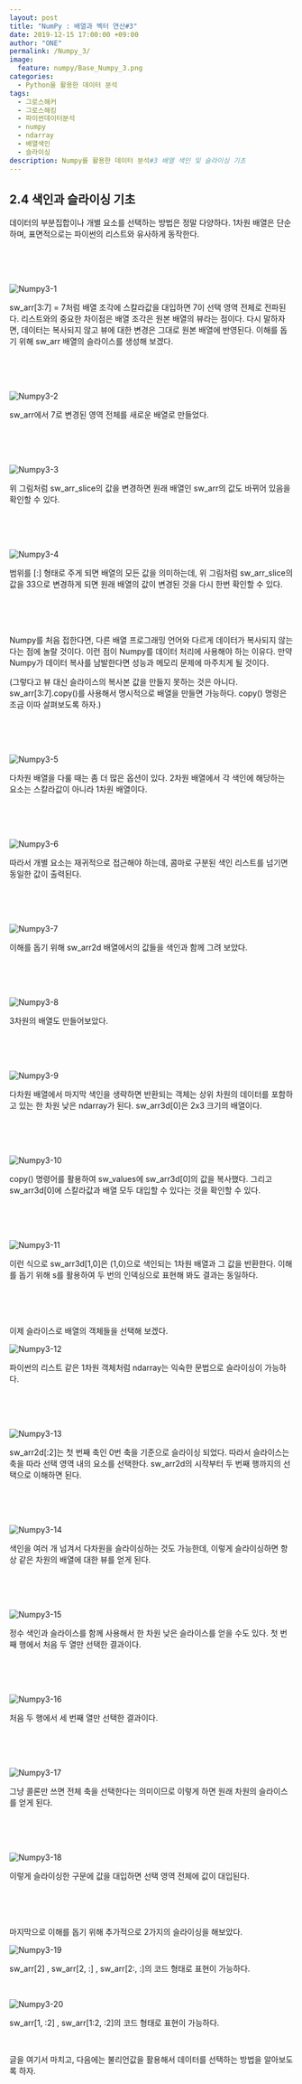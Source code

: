 ```yaml
---
layout: post
title: "NumPy : 배열과 벡터 연산#3"
date: 2019-12-15 17:00:00 +09:00
author: "ONE"
permalink: /Numpy_3/
image:
  feature: numpy/Base_Numpy_3.png
categories:
  - Python을 활용한 데이터 분석
tags:
  - 그로스해커
  - 그로스해킹
  - 파이썬데이터분석
  - numpy
  - ndarray
  - 배열색인
  - 슬라이싱
description: Numpy를 활용한 데이터 분석#3 배열 색인 및 슬라이싱 기초
---
```


## 2.4 색인과 슬라이싱 기초

데이터의 부분집합이나 개별 요소를 선택하는 방법은 정말 다양하다. 1차원 배열은 단순하며, 표면적으로는 파이썬의 리스트와 유사하게 동작한다.

<br><br><br>

![Numpy3-1](/img/post/Numpy3/Numpy3-1.PNG)

sw_arr[3:7] = 7처럼 배열 조각에 스칼라값을 대입하면 7이 선택 영역 전체로 전파된다. 리스트와의 중요한 차이점은 배열 조각은 원본 배열의 뷰라는 점이다. 다시 말하자면, 데이터는 복사되지 않고 뷰에 대한 변경은 그대로 원본 배열에 반영된다. 이해를 돕기 위해 sw_arr 배열의 슬라이스를 생성해 보겠다.

<br><br><br>

![Numpy3-2](/img/post/Numpy3/Numpy3-2.PNG)

sw_arr에서 7로 변경된 영역 전체를 새로운 배열로 만들었다.

<br><br><br>

![Numpy3-3](/img/post/Numpy3/Numpy3-3.PNG)

위 그림처럼 sw_arr_slice의 값을 변경하면 원래 배열인 sw_arr의 값도 바뀌어 있음을 확인할 수 있다.

<br><br><br>

![Numpy3-4](/img/post/Numpy3/Numpy3-4.PNG)

범위를 [:] 형태로 주게 되면 배열의 모든 값을 의미하는데, 위 그림처럼 sw_arr_slice의 값을 33으로 변경하게 되면 원래 배열의 값이 변경된 것을 다시 한번 확인할 수 있다.

<br><br><br>

Numpy를 처음 접한다면, 다른 배열 프로그래밍 언어와 다르게 데이터가 복사되지 않는다는 점에 놀랄 것이다. 이런 점이 Numpy를 데이터 처리에 사용해야 하는 이유다. 만약 Numpy가 데이터 복사를 남발한다면 성능과 메모리 문제에 마주치게 될 것이다.

(그렇다고 뷰 대신 슬라이스의 복사본 값을 만들지 못하는 것은 아니다. sw_arr[3:7].copy()를 사용해서 명시적으로 배열을 만들면 가능하다. copy() 명령은 조금 이따 살펴보도록 하자.)

<br><br><br>

![Numpy3-5](/img/post/Numpy3/Numpy3-5.PNG)

다차원 배열을 다룰 때는 좀 더 많은 옵션이 있다. 2차원 배열에서 각 색인에 해당하는 요소는 스칼라값이 아니라 1차원 배열이다.

<br><br><br>

![Numpy3-6](/img/post/Numpy3/Numpy3-6.PNG)

따라서 개별 요소는 재귀적으로 접근해야 하는데, 콤마로 구분된 색인 리스트를 넘기면 동일한 값이 출력된다.

<br><br><br>

![Numpy3-7](/img/post/Numpy3/Numpy3-7.PNG)

이해를 돕기 위해 sw_arr2d 배열에서의 값들을 색인과 함께 그려 보았다.

<br><br><br>

![Numpy3-8](/img/post/Numpy3/Numpy3-8.PNG)

3차원의 배열도 만들어보았다.

<br><br><br>

![Numpy3-9](/img/post/Numpy3/Numpy3-9.PNG)

다차원 배열에서 마지막 색인을 생략하면 반환되는 객체는 상위 차원의 데이터를 포함하고 있는 한 차원 낮은 ndarray가 된다. sw_arr3d[0]은 2x3 크기의 배열이다.

<br><br><br>

![Numpy3-10](/img/post/Numpy3/Numpy3-10.PNG)

copy() 명령어를 활용하여 sw_values에 sw_arr3d[0]의 값을 복사했다. 그리고 sw_arr3d[0]에 스칼라값과 배열 모두 대입할 수 있다는 것을 확인할 수 있다.

<br><br><br>

![Numpy3-11](/img/post/Numpy3/Numpy3-11.PNG)

이런 식으로 sw_arr3d[1,0]은 (1,0)으로 색인되는 1차원 배열과 그 값을 반환한다. 이해를 돕기 위해 s를 활용하여 두 번의 인덱싱으로 표현해 봐도 결과는 동일하다.

<br><br><br>

이제 슬라이스로 배열의 객체들을 선택해 보겠다.

![Numpy3-12](/img/post/Numpy3/Numpy3-12.PNG)

파이썬의 리스트 같은 1차원 객체처럼 ndarray는 익숙한 문법으로 슬라이싱이 가능하다.

<br><br><br>

![Numpy3-13](/img/post/Numpy3/Numpy3-13.PNG)

sw_arr2d[:2]는 첫 번째 축인 0번 축을 기준으로 슬라이싱 되었다. 따라서 슬라이스는 축을 따라 선택 영역 내의 요소를 선택한다. sw_arr2d의 시작부터 두 번째 행까지의 선택으로 이해하면 된다.

<br><br><br>

![Numpy3-14](/img/post/Numpy3/Numpy3-14.PNG)

색인을 여러 개 넘겨서 다차원을 슬라이싱하는 것도 가능한데, 이렇게 슬라이싱하면 항상 같은 차원의 배열에 대한 뷰를 얻게 된다.

<br><br><br>

![Numpy3-15](/img/post/Numpy3/Numpy3-15.PNG)

정수 색인과 슬라이스를 함께 사용해서 한 차원 낮은 슬라이스를 얻을 수도 있다. 첫 번째 행에서 처음 두 열만 선택한 결과이다.

<br><br><br>

![Numpy3-16](/img/post/Numpy3/Numpy3-16.PNG)

처음 두 행에서 세 번째 열만 선택한 결과이다.

<br><br><br>

![Numpy3-17](/img/post/Numpy3/Numpy3-17.PNG)

그냥 콜론만 쓰면 전체 축을 선택한다는 의미이므로 이렇게 하면 원래 차원의 슬라이스를 얻게 된다.

<br><br><br>

![Numpy3-18](/img/post/Numpy3/Numpy3-18.PNG)

이렇게 슬라이싱한 구문에 값을 대입하면 선택 영역 전체에 값이 대입된다.

<br><br><br>

마지막으로 이해를 돕기 위해 추가적으로 2가지의 슬라이싱을 해보았다.

![Numpy3-19](/img/post/Numpy3/Numpy3-19.PNG)

sw_arr[2] , sw_arr[2, :] , sw_arr[2:, :]의 코드 형태로 표현이 가능하다.

<br>

![Numpy3-20](/img/post/Numpy3/Numpy3-20.PNG)

sw_arr[1, :2] , sw_arr[1:2, :2]의 코드 형태로 표현이 가능하다.

<br>

글을 여기서 마치고, 다음에는 불리언값을 활용해서 데이터를 선택하는 방법을 알아보도록 하자.
